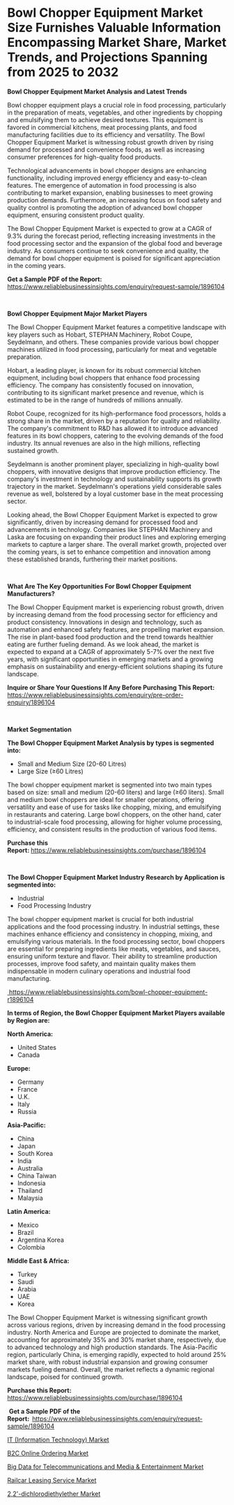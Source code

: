 <p><h1>Bowl Chopper Equipment Market Size Furnishes Valuable Information Encompassing Market Share, Market Trends, and Projections Spanning from 2025 to 2032</h1></p><p><strong>Bowl Chopper Equipment Market Analysis and Latest Trends</strong></p>
<p><p>Bowl chopper equipment plays a crucial role in food processing, particularly in the preparation of meats, vegetables, and other ingredients by chopping and emulsifying them to achieve desired textures. This equipment is favored in commercial kitchens, meat processing plants, and food manufacturing facilities due to its efficiency and versatility. The Bowl Chopper Equipment Market is witnessing robust growth driven by rising demand for processed and convenience foods, as well as increasing consumer preferences for high-quality food products.</p><p>Technological advancements in bowl chopper designs are enhancing functionality, including improved energy efficiency and easy-to-clean features. The emergence of automation in food processing is also contributing to market expansion, enabling businesses to meet growing production demands. Furthermore, an increasing focus on food safety and quality control is promoting the adoption of advanced bowl chopper equipment, ensuring consistent product quality.</p><p>The Bowl Chopper Equipment Market is expected to grow at a CAGR of 9.3% during the forecast period, reflecting increasing investments in the food processing sector and the expansion of the global food and beverage industry. As consumers continue to seek convenience and quality, the demand for bowl chopper equipment is poised for significant appreciation in the coming years.</p></p>
<p><strong>Get a Sample PDF of the Report:&nbsp;</strong> <a href="https://www.reliablebusinessinsights.com/enquiry/request-sample/1896104?utm_campaign=1113&utm_medium=2&utm_source=Github&utm_content=ia&utm_term=28032025&utm_id=bowl-chopper-equipment">https://www.reliablebusinessinsights.com/enquiry/request-sample/1896104</a></p>
<p>&nbsp;</p>
<p><strong>Bowl Chopper Equipment Major Market Players</strong></p>
<p><p>The Bowl Chopper Equipment Market features a competitive landscape with key players such as Hobart, STEPHAN Machinery, Robot Coupe, Seydelmann, and others. These companies provide various bowl chopper machines utilized in food processing, particularly for meat and vegetable preparation.</p><p>Hobart, a leading player, is known for its robust commercial kitchen equipment, including bowl choppers that enhance food processing efficiency. The company has consistently focused on innovation, contributing to its significant market presence and revenue, which is estimated to be in the range of hundreds of millions annually.</p><p>Robot Coupe, recognized for its high-performance food processors, holds a strong share in the market, driven by a reputation for quality and reliability. The company's commitment to R&D has allowed it to introduce advanced features in its bowl choppers, catering to the evolving demands of the food industry. Its annual revenues are also in the high millions, reflecting sustained growth.</p><p>Seydelmann is another prominent player, specializing in high-quality bowl choppers, with innovative designs that improve production efficiency. The company's investment in technology and sustainability supports its growth trajectory in the market. Seydelmann's operations yield considerable sales revenue as well, bolstered by a loyal customer base in the meat processing sector.</p><p>Looking ahead, the Bowl Chopper Equipment Market is expected to grow significantly, driven by increasing demand for processed food and advancements in technology. Companies like STEPHAN Machinery and Laska are focusing on expanding their product lines and exploring emerging markets to capture a larger share. The overall market growth, projected over the coming years, is set to enhance competition and innovation among these established brands, furthering their market positions.</p></p>
<p>&nbsp;</p>
<p><strong>What Are The Key Opportunities For Bowl Chopper Equipment Manufacturers?</strong></p>
<p><p>The Bowl Chopper Equipment market is experiencing robust growth, driven by increasing demand from the food processing sector for efficiency and product consistency. Innovations in design and technology, such as automation and enhanced safety features, are propelling market expansion. The rise in plant-based food production and the trend towards healthier eating are further fueling demand. As we look ahead, the market is expected to expand at a CAGR of approximately 5-7% over the next five years, with significant opportunities in emerging markets and a growing emphasis on sustainability and energy-efficient solutions shaping its future landscape.</p></p>
<p><strong>Inquire or Share Your Questions If Any Before Purchasing This Report:</strong> <a href="https://www.reliablebusinessinsights.com/enquiry/pre-order-enquiry/1896104?utm_campaign=1113&utm_medium=2&utm_source=Github&utm_content=ia&utm_term=28032025&utm_id=bowl-chopper-equipment">https://www.reliablebusinessinsights.com/enquiry/pre-order-enquiry/1896104</a></p>
<p>&nbsp;</p>
<p><strong>Market Segmentation</strong></p>
<p><strong>The Bowl Chopper Equipment Market Analysis by types is segmented into:</strong></p>
<p><ul><li>Small and Medium Size (20-60 Litres)</li><li>Large Size (≥60 Litres)</li></ul></p>
<p><p>The bowl chopper equipment market is segmented into two main types based on size: small and medium (20-60 liters) and large (≥60 liters). Small and medium bowl choppers are ideal for smaller operations, offering versatility and ease of use for tasks like chopping, mixing, and emulsifying in restaurants and catering. Large bowl choppers, on the other hand, cater to industrial-scale food processing, allowing for higher volume processing, efficiency, and consistent results in the production of various food items.</p></p>
<p><strong>Purchase this Report:&nbsp;</strong><a href="https://www.reliablebusinessinsights.com/purchase/1896104?utm_campaign=1113&utm_medium=2&utm_source=Github&utm_content=ia&utm_term=28032025&utm_id=bowl-chopper-equipment">https://www.reliablebusinessinsights.com/purchase/1896104</a></p>
<p>&nbsp;</p>
<p><strong>The Bowl Chopper Equipment Market Industry Research by Application is segmented into:</strong></p>
<p><ul><li>Industrial</li><li>Food Processing Industry</li></ul></p>
<p><p>The bowl chopper equipment market is crucial for both industrial applications and the food processing industry. In industrial settings, these machines enhance efficiency and consistency in chopping, mixing, and emulsifying various materials. In the food processing sector, bowl choppers are essential for preparing ingredients like meats, vegetables, and sauces, ensuring uniform texture and flavor. Their ability to streamline production processes, improve food safety, and maintain quality makes them indispensable in modern culinary operations and industrial food manufacturing.</p></p>
<p><a href="https://www.reliablebusinessinsights.com/bowl-chopper-equipment-r1896104?utm_campaign=1113&utm_medium=2&utm_source=Github&utm_content=ia&utm_term=28032025&utm_id=bowl-chopper-equipment">&nbsp;https://www.reliablebusinessinsights.com/bowl-chopper-equipment-r1896104</a></p>
<p><strong>In terms of Region, the Bowl Chopper Equipment Market Players available by Region are:</strong></p>
<p>
    <p> <strong> North America: </strong>
        <ul>
            <li>United States</li>
            <li>Canada</li>
        </ul>
        </p> 
    <p> <strong> Europe: </strong>
        <ul>
            <li>Germany</li>
            <li>France</li>
            <li>U.K.</li>
            <li>Italy</li>
            <li>Russia</li>
        </ul>
        </p> 
    <p> <strong> Asia-Pacific: </strong>
        <ul>
            <li>China</li>
            <li>Japan</li>
            <li>South Korea</li>
            <li>India</li>
            <li>Australia</li>
            <li>China Taiwan</li>
            <li>Indonesia</li>
            <li>Thailand</li>
            <li>Malaysia</li>
        </ul>
        </p> 
    <p> <strong> Latin America: </strong>
        <ul>
            <li>Mexico</li>
            <li>Brazil</li>
            <li>Argentina Korea</li>
            <li>Colombia</li>
        </ul>
        </p> 
    <p> <strong> Middle East & Africa: </strong>
        <ul>
            <li>Turkey</li>
            <li>Saudi</li>
            <li>Arabia</li>
            <li>UAE</li>
            <li>Korea</li>
        </ul>
    </p>
    </p>
<p><p>The Bowl Chopper Equipment Market is witnessing significant growth across various regions, driven by increasing demand in the food processing industry. North America and Europe are projected to dominate the market, accounting for approximately 35% and 30% market share, respectively, due to advanced technology and high production standards. The Asia-Pacific region, particularly China, is emerging rapidly, expected to hold around 25% market share, with robust industrial expansion and growing consumer markets fueling demand. Overall, the market reflects a dynamic regional landscape, poised for continued growth.</p></p>
<p><strong>Purchase this Report: </strong><a href="https://www.reliablebusinessinsights.com/purchase/1896104?utm_campaign=1113&utm_medium=2&utm_source=Github&utm_content=ia&utm_term=28032025&utm_id=bowl-chopper-equipment">https://www.reliablebusinessinsights.com/purchase/1896104</a></p>
<p>&nbsp;<strong>Get a Sample PDF of the Report:&nbsp;&nbsp;</strong><a href="https://www.reliablebusinessinsights.com/enquiry/request-sample/1896104?utm_campaign=1113&utm_medium=2&utm_source=Github&utm_content=ia&utm_term=28032025&utm_id=bowl-chopper-equipment">https://www.reliablebusinessinsights.com/enquiry/request-sample/1896104</a></p>
<p><strong></strong></p>
<p><p><a href="https://github.com/gorbaicodaro/Market-Research-Report-List-1/blob/main/it-information-technology-market.md?utm_campaign=1113&utm_medium=2&utm_source=Github&utm_content=ia&utm_term=28032025&utm_id=bowl-chopper-equipment">IT (Information Technology) Market</a></p><p><a href="https://github.com/tamerlgwilt/Market-Research-Report-List-1/blob/main/b2c-online-ordering-market.md?utm_campaign=1113&utm_medium=2&utm_source=Github&utm_content=ia&utm_term=28032025&utm_id=bowl-chopper-equipment">B2C Online Ordering Market</a></p><p><a href="https://github.com/sarialahipff/Market-Research-Report-List-1/blob/main/big-data-for-telecommunications-and-media-entertainment-market.md?utm_campaign=1113&utm_medium=2&utm_source=Github&utm_content=ia&utm_term=28032025&utm_id=bowl-chopper-equipment">Big Data for Telecommunications and Media & Entertainment Market</a></p><p><a href="https://github.com/edderkoliso1/Market-Research-Report-List-1/blob/main/railcar-leasing-service-market.md?utm_campaign=1113&utm_medium=2&utm_source=Github&utm_content=ia&utm_term=28032025&utm_id=bowl-chopper-equipment">Railcar Leasing Service Market</a></p><p><a href="https://github.com/rwanjamiul/Market-Research-Report-List-1/blob/main/22-dichlorodiethylether-market.md?utm_campaign=1113&utm_medium=2&utm_source=Github&utm_content=ia&utm_term=28032025&utm_id=bowl-chopper-equipment">2,2'-dichlorodiethylether Market</a></p></p>